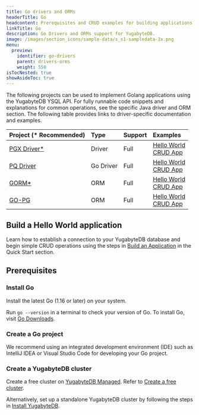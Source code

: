 ```yaml
---
title: Go drivers and ORMs
headerTitle: Go
headcontent: Prerequisites and CRUD examples for building applications in Golang.
linkTitle: Go
description: Go Drivers and ORMs support for YugabyteDB.
image: /images/section_icons/sample-data/s_s1-sampledata-3x.png
menu:
  preview:
    identifier: go-drivers
    parent: drivers-orms
    weight: 550
isTocNested: true
showAsideToc: true
---
```

The following projects can be used to implement Golang applications using the YugabyteDB YSQL API. For fully runnable code snippets and explanations for common operations, see the specific Java driver and ORM section. The following table provides links to driver-specific documentation and examples.

| Project (* Recommended) | Type | Support | Examples |
| :------ | :--- | :------ | :------- |
| [PGX Driver*](pgx) | Driver | Full | [Hello World](../../quick-start/build-apps/go/ysql-pgx) <br />[CRUD App](pgx) |
| [PQ Driver](pq) | Go Driver | Full | [Hello World](../../quick-start/build-apps/go/ysql-pq) <br />[CRUD App](pq) |
| [GORM*](gorm) | ORM |  Full | [Hello World](../../quick-start/build-apps/go/ysql-gorm) <br />[CRUD App](gorm) |
| [GO-PG](pg) | ORM | Full | [Hello World](../../quick-start/build-apps/go/ysql-pg) <br />[CRUD App](pg) |


## Build a Hello World application

Learn how to establish a connection to your YugabyteDB database and begin simple CRUD operations
using the steps in [Build an Application](../../quick-start/build-apps/go/ysql-pgx) in the Quick Start section.

## Prerequisites

### Install Go

Install the latest Go (1.16 or later) on your system.

Run `go --version` in a terminal to check your version of Go. To install Go, visit [Go Downloads](https://golang.org/dl/).

### Create a Go project

We recommend using an integrated development environment (IDE) such as IntelliJ IDEA or
Visual Studio Code for developing your Go project.

### Create a YugabyteDB cluster

Create a free cluster on [YugabyteDB Managed](https://www.yugabyte.com/cloud/). Refer to [Create a free cluster](../../yugabyte-cloud/cloud-basics/create-clusters-free/).

Alternatively, set up a standalone YugabyteDB cluster by following the steps in [Install YugabyteDB](/preview/quick-start/install/macos). 
